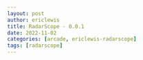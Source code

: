 ```yaml
---
layout: post
author: ericlewis
title: RadarScope - 0.0.1
date: 2022-11-02
categories: [arcade, ericlewis-radarscope]
tags: [radarscope]
---
```


